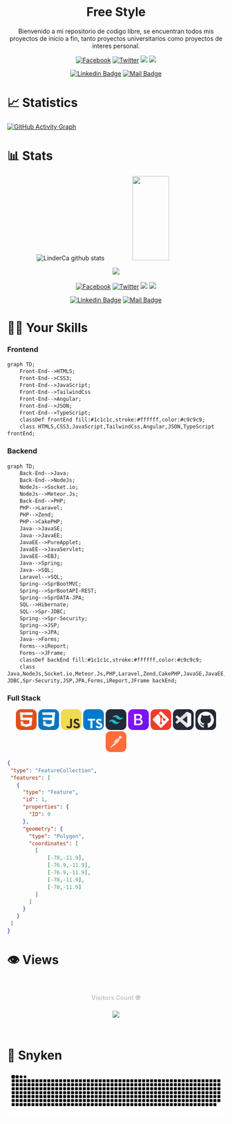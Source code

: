 <!-------------------------------------------------------------------------------------------->


<h1 align="center">Free Style</h1><p align="center">
Bienvenido a mi repositorio de codigo libre, se encuentran todos mis proyectos de inicio a fin, tanto proyectos universitarios como proyectos de interes personal.
  
<div align="center">
<a href="https://www.facebook.com/LinderCasasM" target="_blank"><img alt="Facebook" src="https://img.shields.io/badge/facebook-%231c1c1c.svg?&style=for-the-badge&logo=facebook&logoColor=c9c9c9"/></a>
<a href="https://x.com/home" target="_blank"><img alt="Twitter" src="https://img.shields.io/badge/twitter-%231c1c1c.svg?&style=for-the-badge&logo=twitter&logoColor=c9c9c9" /></a>  
<a href="https://www.tiktok.com/@lindercasas" target="_blank"><img src="https://img.shields.io/badge/TikTok-1c1c1c?style=for-the-badge&logo=tiktok&logoColor=c9c9c9" ></a>
<a href="https://www.instagram.com/casaslinder/" target="_blank"><img src="https://img.shields.io/badge/-Instagram-%231c1c1c?style=for-the-badge&logo=instagram&logoColor=c9c9c9"></a> 

[![Linkedin Badge](https://img.shields.io/badge/linkedin-%231c1c1c.svg?&style=for-the-badge&logo=linkedin&logoColor=c9c9c9)](https://www.linkedin.com/in/linder-casas-3820a0290/)
[![Mail Badge](https://img.shields.io/badge/email-1c1c1c?style=for-the-badge&logo=Gmail&logoColor=c9c9c9&link=mailto:lindercasas@gmail.com)](mailto:lindercasas@gmail.com)
</div>


<!-------------------------------------------------------------------------------------------->

# 📈 Statistics
[![GitHub Activity Graph](https://github-readme-activity-graph.vercel.app/graph?username=LinderCa&bg_color=1c1c1c&color=c9c9c9&line=6e6e6e&point=ffffff&area=true&hide_border=true)](https://github.com/ashutosh00710/github-readme-activity-graph)


<!-------------------------------------------------------------------------------------------->

# 📊 Stats
<div align="center">  
  <img width="49%" height="195px" src="https://github-readme-stats.vercel.app/api?username=LinderCa&show_icons=true&count_private=true&hide_border=true&title_color=ffffff&icon_color=6e6e6e&text_color=c9c9c9&bg_color=1c1c1c" alt="LinderCa github stats" /> 
  <img width="41%" height="195px" src="https://github-readme-stats.vercel.app/api/top-langs/?username=LinderCa&layout=compact&hide_border=true&title_color=ffffff&text_color=c9c9c9&bg_color=1c1c1c" />
</div>

<p align="center">
 <img  src="https://github-readme-streak-stats.herokuapp.com?user=LinderCa&theme=tokyonight_duo&hide_border=true&background=1c1c1c&stroke=ffffff">
</p>

<div align="center">
<a href="https://www.facebook.com/LinderCasasM" target="_blank"><img alt="Facebook" src="https://img.shields.io/badge/facebook-%231c1c1c.svg?&style=for-the-badge&logo=facebook&logoColor=c9c9c9"/></a>
<a href="https://x.com/home" target="_blank"><img alt="Twitter" src="https://img.shields.io/badge/twitter-%231c1c1c.svg?&style=for-the-badge&logo=twitter&logoColor=c9c9c9" /></a>  
<a href="https://www.tiktok.com/@lindercasas" target="_blank"><img src="https://img.shields.io/badge/TikTok-1c1c1c?style=for-the-badge&logo=tiktok&logoColor=c9c9c9" ></a>
<a href="https://www.instagram.com/casaslinder/" target="_blank"><img src="https://img.shields.io/badge/-Instagram-%231c1c1c?style=for-the-badge&logo=instagram&logoColor=c9c9c9"></a> 

[![Linkedin Badge](https://img.shields.io/badge/linkedin-%231c1c1c.svg?&style=for-the-badge&logo=linkedin&logoColor=c9c9c9)](https://www.linkedin.com/in/linder-casas-3820a0290/)
[![Mail Badge](https://img.shields.io/badge/email-1c1c1c?style=for-the-badge&logo=Gmail&logoColor=c9c9c9&link=mailto:lindercasas@gmail.com)](mailto:lindercasas@gmail.com)
</div>

<!-------------------------------------------------------------------------------------------->

# 👨‍💻 Your Skills
### Frontend
```mermaid
graph TD;
    Front-End-->HTML5;
    Front-End-->CSS3;
    Front-End-->JavaScript;
    Front-End-->TailwindCss
    Front-End-->Angular;
    Front-End-->JSON;
    Front-End-->TypeScript;
    classDef frontEnd fill:#1c1c1c,stroke:#ffffff,color:#c9c9c9;
    class HTML5,CSS3,JavaScript,TailwindCss,Angular,JSON,TypeScript frontEnd;
```


<!-------------------------------------------------------------------------------------------->
### Backend
```mermaid
graph TD;
    Back-End-->Java;
    Back-End-->NodeJs;
    NodeJs-->Socket.io;
    NodeJs-->Meteor.Js;
    Back-End-->PHP;
    PHP-->Laravel;
    PHP-->Zend;
    PHP-->CakePHP;
    Java-->JavaSE;
    Java-->JavaEE;
    JavaEE-->PureApplet;
    JavaEE-->JavaServlet;
    JavaEE-->EBJ;
    Java-->Spring;
    Java-->SQL;
    Laravel-->SQL;
    Spring-->SprBootMVC;
    Spring-->SprBootAPI-REST;
    Spring-->SprDATA-JPA;
    SQL-->Hibernate;
    SQL-->Spr-JDBC;
    Spring-->Spr-Security;
    Spring-->JSP;
    Spring-->JPA;
    Java-->Forms;
    Forms-->iReport;
    Forms-->JFrame;
    classDef backEnd fill:#1c1c1c,stroke:#ffffff,color:#c9c9c9;
    class Java,NodeJs,Socket.io,Meteor.Js,PHP,Laravel,Zend,CakePHP,JavaSE,JavaEE,PureApplet,JavaServlet,EBJ,Spring,SQL,Hibernate,Spr-JDBC,Spr-Security,JSP,JPA,Forms,iReport,JFrame backEnd;

```
<!-------------------------------------------------------------------------------------------->

### Full Stack
<p align="center">
<img src="https://github.com/tandpfun/skill-icons/blob/main/icons/HTML.svg" width="48" title="HTML" style="background-color:#1c1c1c; color:#c9c9c9;"> 
<img src="https://github.com/tandpfun/skill-icons/blob/main/icons/CSS.svg" width="48" title="CSS" style="background-color:#1c1c1c; color:#c9c9c9;">   
<img src="https://github.com/tandpfun/skill-icons/blob/main/icons/JavaScript.svg" width="48"  title="Javascript" style="background-color:#1c1c1c; color:#c9c9c9;">   
<img src="https://github.com/tandpfun/skill-icons/blob/main/icons/TypeScript.svg" width="48" title="TypeScript" style="background-color:#1c1c1c; color:#c9c9c9;">    
<img src="https://github.com/tandpfun/skill-icons/blob/main/icons/TailwindCSS-Dark.svg" width="48" title="TailWindCss" style="background-color:#1c1c1c; color:#c9c9c9;">   
<img src="https://github.com/tandpfun/skill-icons/blob/main/icons/Bootstrap.svg" width="48" style="background-color:#1c1c1c; color:#c9c9c9;">  
<img src="https://github.com/tandpfun/skill-icons/blob/main/icons/Git.svg" width="48" title="Git" style="background-color:#1c1c1c; color:#c9c9c9;">  
<img src="https://github.com/tandpfun/skill-icons/blob/main/icons/VSCode-Dark.svg" width="48" title="Vscode" style="background-color:#1c1c1c; color:#c9c9c9;">   
<img src="https://github.com/tandpfun/skill-icons/blob/main/icons/Github-Dark.svg" width="48" title="Github" style="background-color:#1c1c1c; color:#c9c9c9;">   
<img src="https://github.com/tandpfun/skill-icons/blob/main/icons/Postman.svg" width="48" title="Postman" style="background-color:#1c1c1c; color:#c9c9c9;">
<p/>



<!-------------------------------------------------------------------------------------------->
 ```geojson
{
  "type": "FeatureCollection",
  "features": [
    {
      "type": "Feature",
      "id": 1,
      "properties": {
        "ID": 0
      },
      "geometry": {
        "type": "Polygon",
        "coordinates": [
          [
              [-78,-11.9],
              [-76.9,-11.9],
              [-76.9,-11.9],
              [-78,-11.9],
              [-78,-11.9]
          ]
        ]
      }
    }
  ]
}
```

<!-------------------------------------------------------------------------------------------->
  
# 👁️ Views
<div align="center">
<br><p align="centre" style="color:#c9c9c9;"><b>Visitors Count 👽 </b></p>  
<p align="center"><img align="center" src="https://profile-counter.glitch.me/{LinderCa}/count.svg" /></p> 
<br>
</div>

<!-------------------------------------------------------------------------------------------->
# 🐛 Snyken
![](https://github.com/Platane/snk/raw/output/github-contribution-grid-snake.svg)
